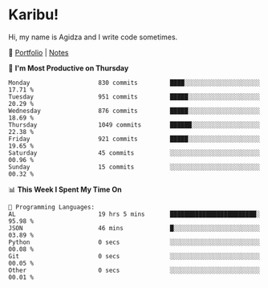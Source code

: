 # Karibu!
Hi, my name is Agidza and I write code sometimes.

🫧 [Portfolio](https://lynnagidza.github.io/) | [Notes](https://medium.com/me/stories/public)

<!--START_SECTION:waka-->
📅 **I'm Most Productive on Thursday** 

```text
Monday                   830 commits         ████░░░░░░░░░░░░░░░░░░░░░   17.71 % 
Tuesday                  951 commits         █████░░░░░░░░░░░░░░░░░░░░   20.29 % 
Wednesday                876 commits         █████░░░░░░░░░░░░░░░░░░░░   18.69 % 
Thursday                 1049 commits        ██████░░░░░░░░░░░░░░░░░░░   22.38 % 
Friday                   921 commits         █████░░░░░░░░░░░░░░░░░░░░   19.65 % 
Saturday                 45 commits          ░░░░░░░░░░░░░░░░░░░░░░░░░   00.96 % 
Sunday                   15 commits          ░░░░░░░░░░░░░░░░░░░░░░░░░   00.32 % 
```


📊 **This Week I Spent My Time On** 

```text
💬 Programming Languages: 
AL                       19 hrs 5 mins       ████████████████████████░   95.98 % 
JSON                     46 mins             █░░░░░░░░░░░░░░░░░░░░░░░░   03.89 % 
Python                   0 secs              ░░░░░░░░░░░░░░░░░░░░░░░░░   00.08 % 
Git                      0 secs              ░░░░░░░░░░░░░░░░░░░░░░░░░   00.05 % 
Other                    0 secs              ░░░░░░░░░░░░░░░░░░░░░░░░░   00.01 % 
```


<!--END_SECTION:waka-->
<!--#### 💟 **Digital Swag**
[![@agidza's Holopin board](https://holopin.me/agidza)](https://holopin.io/@agidza)
